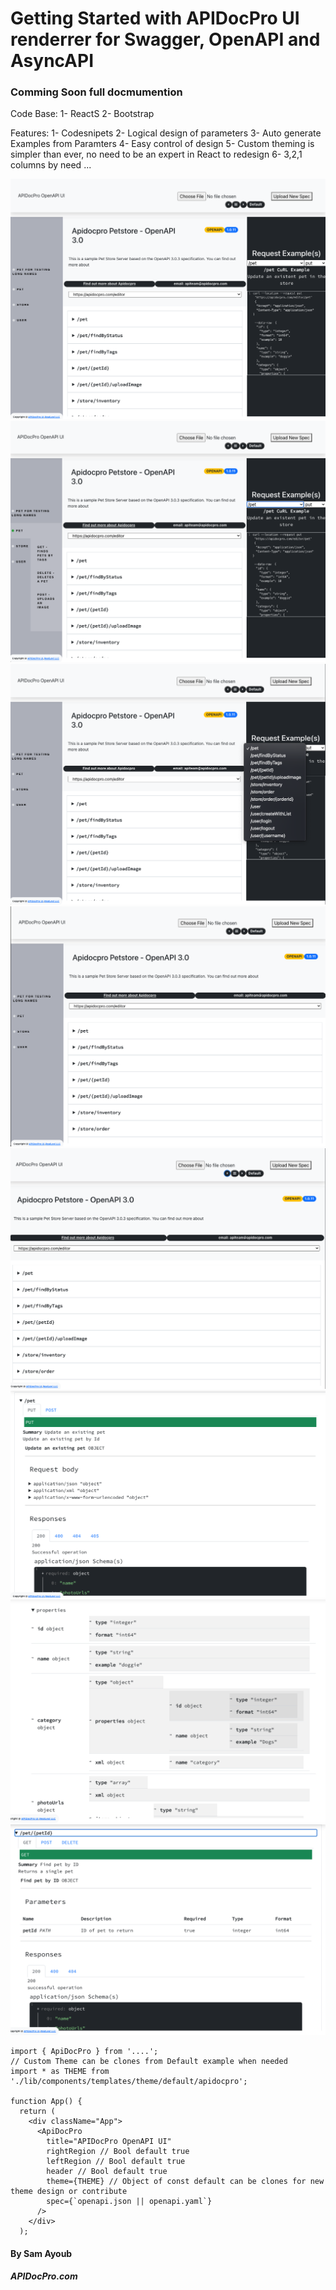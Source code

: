 # Getting Started with APIDocPro UI renderrer for Swagger, OpenAPI and AsyncAPI


### Comming Soon full docmumention

Code Base:
1- ReactS
2- Bootstrap

Features: 
1- Codesnipets
2- Logical design of parameters
3- Auto generate Examples from Paramters 
4- Easy control of design
5- Custom theming is simpler than ever, no need to be an expert in React to redesign 
6- 3,2,1 columns by need
...


![apidocpro UI openapi render](./screenshots/APIDocpro-UIat%2010.17.25%20PM.png)
![apidocpro UI openapi render](./screenshots/APIDocpro-UIat%2010.17.43%20PM.png)
![apidocpro UI openapi render](./screenshots/APIDocpro-UIat%2010.17.53%20PM.png)
![apidocpro UI openapi render](./screenshots/APIDocpro-UIat%2010.17.58%20PM.png)
![apidocpro UI openapi render](./screenshots/APIDocpro-UIat%2010.18.04%20PM.png)
![apidocpro UI openapi render](./screenshots/APIDocpro-UIat%2010.18.21%20PM.png)
![apidocpro UI openapi render](./screenshots/APIDocpro-UIat%2010.18.43%20PM.png)
![apidocpro UI openapi render](./screenshots/APIDocpro-UIat%2010.19.00%20PM.png)




```
import { ApiDocPro } from '....';
// Custom Theme can be clones from Default example when needed
import * as THEME from './lib/components/templates/theme/default/apidocpro';

function App() {
  return (
    <div className="App">
      <ApiDocPro
        title="APIDocPro OpenAPI UI"
        rightRegion // Bool default true
        leftRegion // Bool default true
        header // Bool default true
        theme={THEME} // Object of const default can be clones for new theme design or contribute
        spec={`openapi.json || openapi.yaml`}
      />
    </div>
  );

```

#### By Sam Ayoub
##### APIDocPro.com
